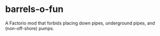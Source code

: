 # barrels-o-fun
A Factorio mod that forbids placing down pipes, underground pipes, and (non-off-shore) pumps.
